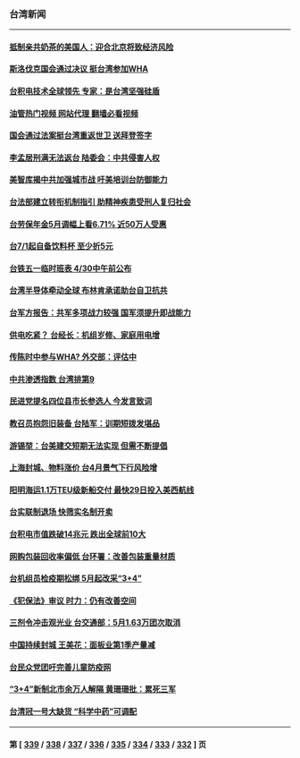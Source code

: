 ### 台湾新闻
---
#### [抵制亲共奶茶的美国人：迎合北京将致经济风险](../../pages/ncid1349361/n13722361.md?04290045) 
#### [斯洛伐克国会通过决议 挺台湾参加WHA](../../pages/ncid1349361/n13722284.md?04290045) 
#### [台积电技术全球领先 专家：是台湾坚强硅盾](../../pages/ncid1349361/n13722234.md?04290045) 
#### [油管热门视频 网站代理 翻墙必看视频](http://209.222.30.114:81/youtube.html?04290045)
#### [国会通过法案挺台湾重返世卫 送拜登签字](../../pages/ncid1349361/n13722043.md?04290045) 
#### [李孟居刑满无法返台 陆委会：中共侵害人权](../../pages/ncid1349361/n13721873.md?04290045) 
#### [美智库揭中共加强城市战 吁美培训台防御能力](../../pages/ncid1349361/n13721727.md?04290045) 
#### [台法部建立转衔机制指引 助精神疾患受刑人复归社会](../../pages/ncid1349361/n13721846.md?04290045) 
#### [台劳保年金5月调幅上看6.71% 近50万人受惠](../../pages/ncid1349361/n13721843.md?04290045) 
#### [台7/1起自备饮料杯 至少折5元](../../pages/ncid1349361/n13721848.md?04290045) 
#### [台铁五一临时班表 4/30中午前公布](../../pages/ncid1349361/n13721854.md?04290045) 
#### [台湾半导体牵动全球 布林肯承诺助台自卫抗共](../../pages/ncid1349361/n13721693.md?04290045) 
#### [台军方报告：共军多项战力较强 国军须提升即战能力](../../pages/ncid1349361/n13721819.md?04290045) 
#### [供电吃紧？ 台经长：机组岁修、家庭用电增](../../pages/ncid1349361/n13721831.md?04290045) 
#### [传陈时中参与WHA? 外交部：评估中](../../pages/ncid1349361/n13721817.md?04290045) 
#### [中共渗透指数 台湾排第9](../../pages/ncid1349361/n13721816.md?04290045) 
#### [民进党提名四位县市长参选人 今发言致词](../../pages/ncid1349361/n13721815.md?04290045) 
#### [教召员抱怨旧装备 台陆军：训期短拨发堪品](../../pages/ncid1349361/n13721821.md?04290045) 
#### [游锡堃：台美建交短期无法实现 但需不断提倡](../../pages/ncid1349361/n13721818.md?04290045) 
#### [上海封城、物料涨价 台4月景气下行风险增](../../pages/ncid1349361/n13721765.md?04290045) 
#### [阳明海运1.1万TEU级新船交付 最快29日投入美西航线](../../pages/ncid1349361/n13721773.md?04290045) 
#### [台实联制退场 快筛实名制开卖](../../pages/ncid1349361/n13721782.md?04290045) 
#### [台积电市值跌破14兆元 跌出全球前10大](../../pages/ncid1349361/n13721768.md?04290045) 
#### [网购包装回收率偏低 台环署：改善包装重量材质](../../pages/ncid1349361/n13721764.md?04290045) 
#### [台机组员检疫期松绑 5月起改采“3+4”](../../pages/ncid1349361/n13721737.md?04290045) 
#### [《犯保法》审议 时力：仍有改善空间](../../pages/ncid1349361/n13721770.md?04290045) 
#### [三剂令冲击观光业 台交通部：5月1.63万团次取消](../../pages/ncid1349361/n13721735.md?04290045) 
#### [中国持续封城 王美花：面板业第1季产量减](../../pages/ncid1349361/n13721777.md?04290045) 
#### [台民众党团吁完善儿童防疫网](../../pages/ncid1349361/n13721738.md?04290045) 
#### [“3+4”新制北市余万人解隔 黄珊珊批：累死三军](../../pages/ncid1349361/n13721733.md?04290045) 
#### [台清冠一号大缺货 “科学中药”可调配](../../pages/ncid1349361/n13721740.md?04290045) 

---
#### 第 [ [339](./339.md?04290045) / [338](./338.md?04290045) / [337](./337.md?04290045) / [336](./336.md?04290045) / [335](./335.md?04290045) / [334](./334.md?04290045) / [333](./333.md?04290045) / [332](./332.md?04290045) ] 页
